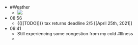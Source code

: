 - #Weather
    - ![](https://firebasestorage.googleapis.com/v0/b/firescript-577a2.appspot.com/o/imgs%2Fapp%2FDavidsroam%2F_lJEK-dSvM.jpeg?alt=media&token=8e365f5a-f85e-40c7-9068-276a46a488ea)
- 08:56
    - {{[[TODO]]}} tax returns deadline 2/5 [[April 25th, 2021]]
- 09:41
    - Still experiencing some congestion from my cold #Illness
    - 
